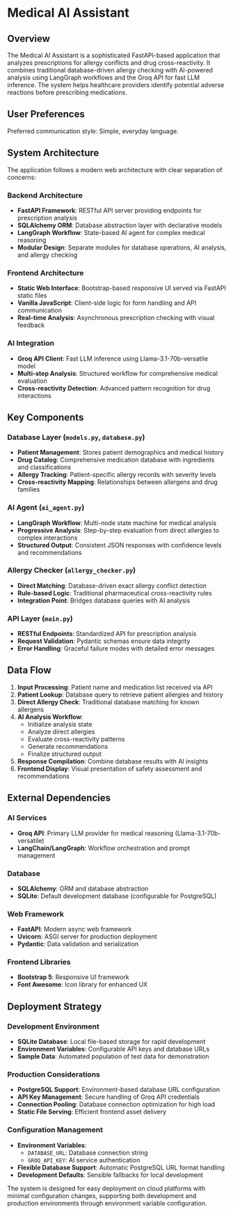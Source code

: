 # Medical AI Assistant

## Overview

The Medical AI Assistant is a sophisticated FastAPI-based application that analyzes prescriptions for allergy conflicts and drug cross-reactivity. It combines traditional database-driven allergy checking with AI-powered analysis using LangGraph workflows and the Groq API for fast LLM inference. The system helps healthcare providers identify potential adverse reactions before prescribing medications.

## User Preferences

Preferred communication style: Simple, everyday language.

## System Architecture

The application follows a modern web architecture with clear separation of concerns:

### Backend Architecture
- **FastAPI Framework**: RESTful API server providing endpoints for prescription analysis
- **SQLAlchemy ORM**: Database abstraction layer with declarative models
- **LangGraph Workflow**: State-based AI agent for complex medical reasoning
- **Modular Design**: Separate modules for database operations, AI analysis, and allergy checking

### Frontend Architecture
- **Static Web Interface**: Bootstrap-based responsive UI served via FastAPI static files
- **Vanilla JavaScript**: Client-side logic for form handling and API communication
- **Real-time Analysis**: Asynchronous prescription checking with visual feedback

### AI Integration
- **Groq API Client**: Fast LLM inference using Llama-3.1-70b-versatile model
- **Multi-step Analysis**: Structured workflow for comprehensive medical evaluation
- **Cross-reactivity Detection**: Advanced pattern recognition for drug interactions

## Key Components

### Database Layer (`models.py`, `database.py`)
- **Patient Management**: Stores patient demographics and medical history
- **Drug Catalog**: Comprehensive medication database with ingredients and classifications
- **Allergy Tracking**: Patient-specific allergy records with severity levels
- **Cross-reactivity Mapping**: Relationships between allergens and drug families

### AI Agent (`ai_agent.py`)
- **LangGraph Workflow**: Multi-node state machine for medical analysis
- **Progressive Analysis**: Step-by-step evaluation from direct allergies to complex interactions
- **Structured Output**: Consistent JSON responses with confidence levels and recommendations

### Allergy Checker (`allergy_checker.py`)
- **Direct Matching**: Database-driven exact allergy conflict detection
- **Rule-based Logic**: Traditional pharmaceutical cross-reactivity rules
- **Integration Point**: Bridges database queries with AI analysis

### API Layer (`main.py`)
- **RESTful Endpoints**: Standardized API for prescription analysis
- **Request Validation**: Pydantic schemas ensure data integrity
- **Error Handling**: Graceful failure modes with detailed error messages

## Data Flow

1. **Input Processing**: Patient name and medication list received via API
2. **Patient Lookup**: Database query to retrieve patient allergies and history
3. **Direct Allergy Check**: Traditional database matching for known allergens
4. **AI Analysis Workflow**:
   - Initialize analysis state
   - Analyze direct allergies
   - Evaluate cross-reactivity patterns
   - Generate recommendations
   - Finalize structured output
5. **Response Compilation**: Combine database results with AI insights
6. **Frontend Display**: Visual presentation of safety assessment and recommendations

## External Dependencies

### AI Services
- **Groq API**: Primary LLM provider for medical reasoning (Llama-3.1-70b-versatile)
- **LangChain/LangGraph**: Workflow orchestration and prompt management

### Database
- **SQLAlchemy**: ORM and database abstraction
- **SQLite**: Default development database (configurable for PostgreSQL)

### Web Framework
- **FastAPI**: Modern async web framework
- **Uvicorn**: ASGI server for production deployment
- **Pydantic**: Data validation and serialization

### Frontend Libraries
- **Bootstrap 5**: Responsive UI framework
- **Font Awesome**: Icon library for enhanced UX

## Deployment Strategy

### Development Environment
- **SQLite Database**: Local file-based storage for rapid development
- **Environment Variables**: Configurable API keys and database URLs
- **Sample Data**: Automated population of test data for demonstration

### Production Considerations
- **PostgreSQL Support**: Environment-based database URL configuration
- **API Key Management**: Secure handling of Groq API credentials
- **Connection Pooling**: Database connection optimization for high load
- **Static File Serving**: Efficient frontend asset delivery

### Configuration Management
- **Environment Variables**: 
  - `DATABASE_URL`: Database connection string
  - `GROQ_API_KEY`: AI service authentication
- **Flexible Database Support**: Automatic PostgreSQL URL format handling
- **Development Defaults**: Sensible fallbacks for local development

The system is designed for easy deployment on cloud platforms with minimal configuration changes, supporting both development and production environments through environment variable configuration.